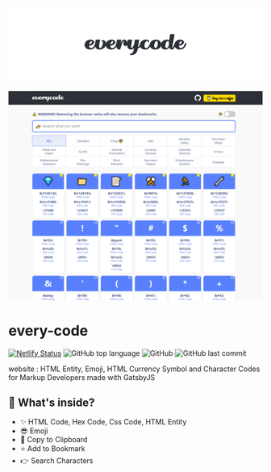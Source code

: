 <div align="center">

![](./src/images/readme-logo.png)

![](./src/images/every-code.png)

</div>

# every-code

[![Netlify Status](https://api.netlify.com/api/v1/badges/0446472f-1e3c-4ddd-92a4-c66421af9311/deploy-status)](https://app.netlify.com/sites/everycode/deploys)
![GitHub top language](https://img.shields.io/github/languages/top/soulcactus/every-code)
![GitHub](https://img.shields.io/github/license/soulcactus/every-code)
![GitHub last commit](https://img.shields.io/github/last-commit/soulcactus/every-code)

website : HTML Entity, Emoji, HTML Currency Symbol and Character Codes for Markup Developers made with GatsbyJS

## 🧐 What's inside?

-   ✨ HTML Code, Hex Code, Css Code, HTML Entity
-   😎 Emoji
-   📝 Copy to Clipboard
-   ⭐ Add to Bookmark
-   👉 Search Characters
